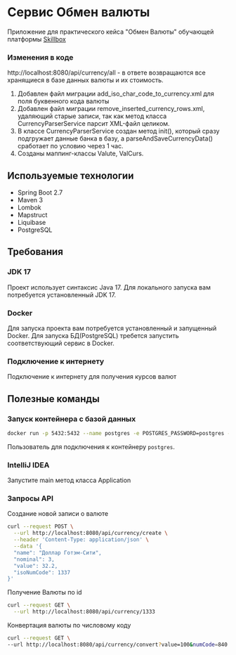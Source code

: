 # Сервис Обмен валюты
Приложение для практического кейса "Обмен Валюты" обучающей платформы [Skillbox](https://skillbox.ru)

### Изменения в коде
http://localhost:8080/api/currency/all - в ответе возвращаются все хранящиеся в базе данных валюты и их стоимость. 
1. Добавлен файл миграции add_iso_char_code_to_currency.xml для поля буквенного кода валюты
2. Добавлен файл миграции remove_inserted_currency_rows.xml, удаляющий старые записи, так как
   метод класса CurrencyParserService парсит XML-файл целиком.
3. В классе CurrencyParserService создан метод init(), который сразу подгружает данные банка в базу,
   а parseAndSaveCurrencyData() сработает по условию через 1 час.
4. Созданы маппинг-классы Valute, ValCurs.

## Используемые технологии

- Spring Boot 2.7
- Maven 3
- Lombok
- Mapstruct
- Liquibase
- PostgreSQL

## Требования

### JDK 17

Проект использует синтаксис Java 17. Для локального запуска вам потребуется
установленный JDK 17.

### Docker
Для запуска проекта вам потребуется установленный и запущенный Docker.
Для запуска БД(PostgreSQL) требется запустить соответствующий сервис в Docker.

### Подключение к интернету

Подключение к интернету для получения курсов валют

## Полезные команды

### Запуск контейнера с базой данных

```bash
docker run -p 5432:5432 --name postgres -e POSTGRES_PASSWORD=postgres -d postgres
```

Пользователь для подключения к контейнеру `postgres`.

### IntelliJ IDEA

Запустите main метод класса Application

### Запросы API

Создание новой записи о валюте

```bash
curl --request POST \
  --url http://localhost:8080/api/currency/create \
  --header 'Content-Type: application/json' \
  --data '{
  "name": "Доллар Готэм-Сити",
  "nominal": 3,
  "value": 32.2,
  "isoNumCode": 1337
}'
```

Получение Валюты по id

```bash
curl --request GET \
  --url http://localhost:8080/api/currency/1333
```

Конвертация валюты по числовому коду

```bash
curl --request GET \
--url http://localhost:8080/api/currency/convert?value=100&numCode=840
```

